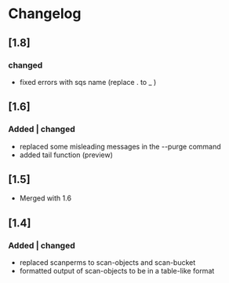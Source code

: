 # Changelog

## [1.8]
### changed
- fixed errors with sqs name (replace . to _ )

## [1.6]
### Added | changed
- replaced some misleading messages in the --purge command
- added tail function (preview)

## [1.5]
- Merged with 1.6

## [1.4]
### Added | changed
- replaced scanperms to scan-objects and scan-bucket
- formatted output of scan-objects to be in a table-like format
